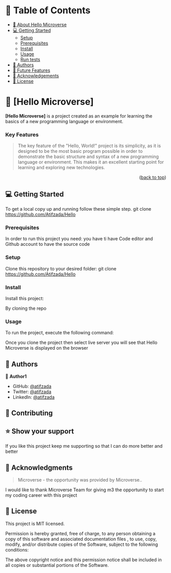 <a name="readme-top"></a>

<!--
HOW TO USE:
This is an example of how you may give instructions on setting up your project locally.

Modify this file to match your project and remove sections that don't apply.

REQUIRED SECTIONS:
- Table of Contents
- About the Project
  - Built With
- Getting Started
- Authors
- Future Features
- Contributing
- Acknowledgements


<div align="center">
  <br/>

  <h3><b>Microverse README Template</b></h3>

</div>

<!-- TABLE OF CONTENTS -->

# 📗 Table of Contents

- [📖 About Hello Microverse](#about-project)
- [💻 Getting Started](#getting-started)
  - [Setup](#setup)
  - [Prerequisites](#prerequisites)
  - [Install](#install)
  - [Usage](#usage)
  - [Run tests](#run-tests)
- [👥 Authors](#authors)
- [🔭 Future Features](#future-features)
- [🙏 Acknowledgements](#acknowledgements)
- [📝 License](#license)

<!-- PROJECT DESCRIPTION -->

# 📖 [Hello Microverse] <a name="about-project"></a>

**[Hello Microverse]** is a project created as an example for learning the basics of a new programming language or environment.

### Key Features <a name="key-features"></a>

>The key feature of the "Hello, World!" project is its simplicity, as it is designed to be the most basic program possible in order to demonstrate the basic structure and syntax of a new programming language or environment. This makes it an excellent starting point for learning and exploring new technologies.

<p align="right">(<a href="#readme-top">back to top</a>)</p>

<!-- GETTING STARTED -->

## 💻 Getting Started <a name="getting-started"></a>

To get a local copy up and running follow these simple step.
git clone https://github.com/Atifzada/Hello

### Prerequisites

In order to run this project you need:
you have ti have Code editor and Github account to have the source code

### Setup

Clone this repository to your desired folder:
git clone https://github.com/Atifzada/Hello

### Install

Install this project:

By cloning the repo

### Usage

To run the project, execute the following command:

Once you clone the project then select live server you will see that Hello Microverse is displayed on the browser

<!-- AUTHORS -->

## 👥 Authors <a name="authors"></a>


👤 **Author1**

- GitHub: [@atifzada](https://github.com/Atifzada)
- Twitter: [@atifzada](https://twitter.com/atifzada04)
- LinkedIn: [@atifzada](https://www.linkedin.com/in/atif-zada-585693180/)

<!-- CONTRIBUTING -->

## 🤝 Contributing <a name="contributing"></a>

<!-- SUPPORT -->

## ⭐️ Show your support <a name="support"></a>

> 

If you like this project keep me supporting so that I can do more better and better


<!-- ACKNOWLEDGEMENTS -->

## 🙏 Acknowledgments <a name="acknowledgements"></a>

> Microverse - the opportunity was provided by Microverse..

I would like to thank Microverse Team for giving m3 the opportunity to start my coding career with this project 

## 📝 License <a name="license"></a>

This project is MIT licensed.

Permission is hereby granted, free of charge, to any person obtaining a copy of this software and associated documentation files , to use, copy, modify, and/or distribute copies of the Software, subject to the following conditions:

The above copyright notice and this permission notice shall be included in all copies or substantial portions of the Software.


